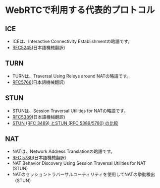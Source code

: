 # WebRTCで利用する代表的プロトコル

## ICE
- ICEは、Interactive Connectivity Establishmentの略語です。
- [RFC5245](https://tex2e.github.io/rfc-translater/html/rfc5245.html)(日本語機械翻訳)

## TURN
-  TURNは、Traversal Using Releys around NATの略語です。
- [RFC5766](https://tex2e.github.io/rfc-translater/html/rfc5766.html)(日本語機械翻訳)

## STUN
- STUNは、Session Traversal Utilities for NATの略語です。
- [RFC5389](https://tex2e.github.io/rfc-translater/html/rfc5389.html)(日本語機械翻訳)
- [STUN (RFC 3489) とSTUN (RFC 5389/5780) の比較](https://www.netmanias.com/en/post/techdocs/6065/nat-network-protocol/stun-rfc-3489-vs-stun-rfc-5389-5780)

## NAT
- NATは、Network Address Translationの略語です。
- [RFC 5780](https://tex2e.github.io/rfc-translater/html/rfc5780.html)(日本語機械翻訳)
- NAT Behavior Discovery Using Session Traversal Utilities for NAT (STUN)
- NATのセッショントラバーサルユーティリティを使用してNATの挙動検出（STUN）
